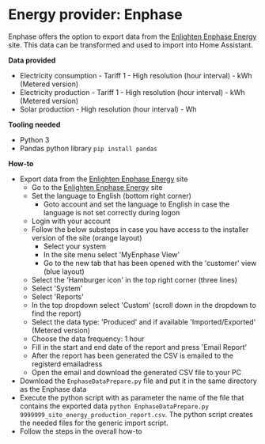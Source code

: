 # Energy provider: Enphase

Enphase offers the option to export data from the [Enlighten Enphase Energy](https://enlighten.enphaseenergy.com/) site. This data can be transformed and used to import into Home Assistant.

**Data provided**
- Electricity consumption - Tariff 1 - High resolution (hour interval) - kWh (Metered version)
- Electricity production - Tariff 1 - High resolution (hour interval) - kWh (Metered version)
- Solar production - High resolution (hour interval) - Wh

**Tooling needed**
- Python 3
- Pandas python library `pip install pandas`

**How-to**
- Export data from the [Enlighten Enphase Energy](https://enlighten.enphaseenergy.com/) site
  - Go to the [Enlighten Enphase Energy](https://enlighten.enphaseenergy.com/) site
  - Set the language to English (bottom right corner)
      - Goto account and set the language to English in case the language is not set correctly during logon
  - Login with your account
  - Follow the below substeps in case you have access to the installer version of the site (orange layout)
    - Select your system
    - In the site menu select 'MyEnphase View'
    - Go to the new tab that has been opened with the 'customer' view (blue layout)
  - Select the 'Hamburger icon' in the top right corner (three lines)
  - Select 'System'
  - Select 'Reports'
  - In the top dropdown select 'Custom' (scroll down in the dropdown to find the report)
  - Select the data type: 'Produced' and if available 'Imported/Exported' (Metered version)
  - Choose the data frequency: 1 hour
  - Fill in the start and end date of the report and press 'Email Report'
  - After the report has been generated the CSV is emailed to the registerd emailadress
  - Open the email and download the generated CSV file to your PC
- Download the `EnphaseDataPrepare.py` file and put it in the same directory as the Enphase data
- Execute the python script with as parameter the name of the file that contains the exported data `python EnphaseDataPrepare.py 9999999_site_energy_production_report.csv`. The python script creates the needed files for the generic import script.
- Follow the steps in the overall how-to